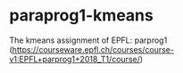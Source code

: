 # paraprog1-kmeans

The kmeans assignment of EPFL: parprog1 (https://courseware.epfl.ch/courses/course-v1:EPFL+parprog1+2018_T1/course/)
